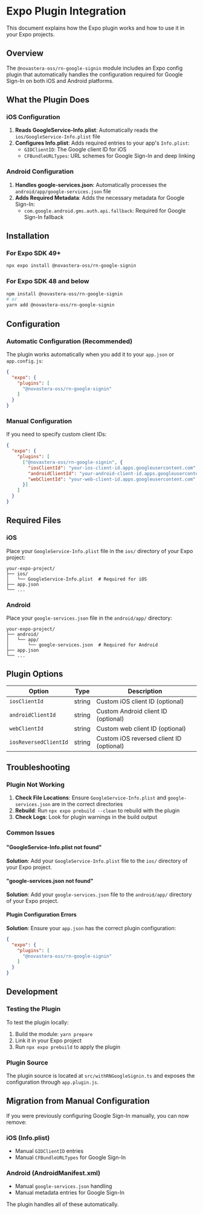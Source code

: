 # Expo Plugin Integration

This document explains how the Expo plugin works and how to use it in your Expo projects.

## Overview

The `@novastera-oss/rn-google-signin` module includes an Expo config plugin that automatically handles the configuration required for Google Sign-In on both iOS and Android platforms.

## What the Plugin Does

### iOS Configuration

1. **Reads GoogleService-Info.plist**: Automatically reads the `ios/GoogleService-Info.plist` file
2. **Configures Info.plist**: Adds required entries to your app's `Info.plist`:
   - `GIDClientID`: The Google client ID for iOS
   - `CFBundleURLTypes`: URL schemes for Google Sign-In and deep linking

### Android Configuration

1. **Handles google-services.json**: Automatically processes the `android/app/google-services.json` file
2. **Adds Required Metadata**: Adds the necessary metadata for Google Sign-In:
   - `com.google.android.gms.auth.api.fallback`: Required for Google Sign-In fallback

## Installation

### For Expo SDK 49+

```bash
npx expo install @novastera-oss/rn-google-signin
```

### For Expo SDK 48 and below

```bash
npm install @novastera-oss/rn-google-signin
# or
yarn add @novastera-oss/rn-google-signin
```

## Configuration

### Automatic Configuration (Recommended)

The plugin works automatically when you add it to your `app.json` or `app.config.js`:

```json
{
  "expo": {
    "plugins": [
      "@novastera-oss/rn-google-signin"
    ]
  }
}
```

### Manual Configuration

If you need to specify custom client IDs:

```json
{
  "expo": {
    "plugins": [
      ["@novastera-oss/rn-google-signin", {
        "iosClientId": "your-ios-client-id.apps.googleusercontent.com",
        "androidClientId": "your-android-client-id.apps.googleusercontent.com",
        "webClientId": "your-web-client-id.apps.googleusercontent.com"
      }]
    ]
  }
}
```

## Required Files

### iOS

Place your `GoogleService-Info.plist` file in the `ios/` directory of your Expo project:

```
your-expo-project/
├── ios/
│   └── GoogleService-Info.plist  # Required for iOS
├── app.json
└── ...
```

### Android

Place your `google-services.json` file in the `android/app/` directory:

```
your-expo-project/
├── android/
│   └── app/
│       └── google-services.json  # Required for Android
├── app.json
└── ...
```

## Plugin Options

| Option | Type | Description |
|--------|------|-------------|
| `iosClientId` | string | Custom iOS client ID (optional) |
| `androidClientId` | string | Custom Android client ID (optional) |
| `webClientId` | string | Custom web client ID (optional) |
| `iosReversedClientId` | string | Custom iOS reversed client ID (optional) |

## Troubleshooting

### Plugin Not Working

1. **Check File Locations**: Ensure `GoogleService-Info.plist` and `google-services.json` are in the correct directories
2. **Rebuild**: Run `npx expo prebuild --clean` to rebuild with the plugin
3. **Check Logs**: Look for plugin warnings in the build output

### Common Issues

#### "GoogleService-Info.plist not found"

**Solution**: Add your `GoogleService-Info.plist` file to the `ios/` directory of your Expo project.

#### "google-services.json not found"

**Solution**: Add your `google-services.json` file to the `android/app/` directory of your Expo project.

#### Plugin Configuration Errors

**Solution**: Ensure your `app.json` has the correct plugin configuration:

```json
{
  "expo": {
    "plugins": [
      "@novastera-oss/rn-google-signin"
    ]
  }
}
```

## Development

### Testing the Plugin

To test the plugin locally:

1. Build the module: `yarn prepare`
2. Link it in your Expo project
3. Run `npx expo prebuild` to apply the plugin

### Plugin Source

The plugin source is located at `src/withRNGoogleSignin.ts` and exposes the configuration through `app.plugin.js`.

## Migration from Manual Configuration

If you were previously configuring Google Sign-In manually, you can now remove:

### iOS (Info.plist)
- Manual `GIDClientID` entries
- Manual `CFBundleURLTypes` for Google Sign-In

### Android (AndroidManifest.xml)
- Manual `google-services.json` handling
- Manual metadata entries for Google Sign-In

The plugin handles all of these automatically. 
